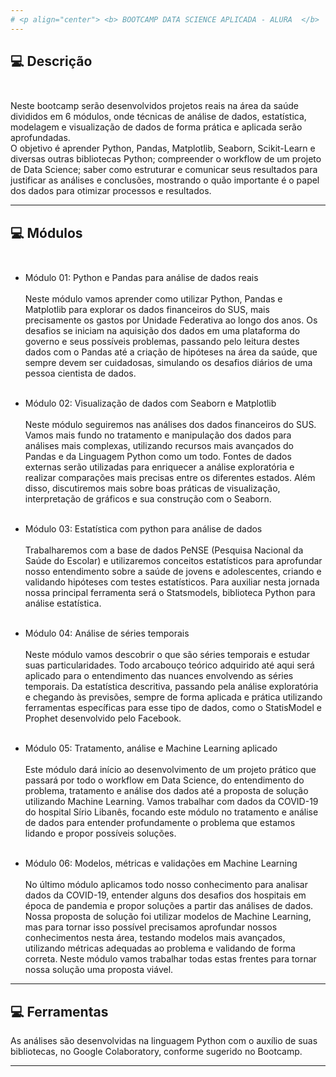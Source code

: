 ```yaml
---
# <p align="center"> <b> BOOTCAMP DATA SCIENCE APLICADA - ALURA  </b> 
---
```

 
##  💻 Descrição</br> </br> 

Neste bootcamp serão desenvolvidos projetos reais na área da saúde divididos em 6 módulos, onde técnicas de análise de dados, estatística, modelagem e visualização de dados de forma prática e aplicada serão aprofundadas.
<br>O objetivo é aprender Python, Pandas, Matplotlib, Seaborn, Scikit-Learn e diversas outras bibliotecas Python; compreender o workflow de um projeto de Data Science; saber como estruturar e comunicar seus resultados para justificar as análises e conclusões, mostrando o quão importante é o papel dos dados para otimizar processos e resultados.

---
##  💻 Módulos</br> </br> 

- Módulo 01: Python e Pandas para análise de dados reais </b></br></br>
Neste módulo vamos aprender como utilizar Python, Pandas e Matplotlib para explorar os dados financeiros do SUS, mais precisamente os gastos por Unidade Federativa ao longo dos anos. 
Os desafios se iniciam na aquisição dos dados em uma plataforma do governo e seus possíveis problemas, passando pelo leitura destes dados com o Pandas até a criação de hipóteses na área da saúde, que sempre devem ser cuidadosas, simulando os desafios diários de uma pessoa cientista de dados.
</br><br>

- Módulo 02: Visualização de dados com Seaborn e Matplotlib  </b></br></br>
Neste módulo seguiremos nas análises dos dados financeiros do SUS. 
Vamos mais fundo no tratamento e manipulação dos dados para análises mais complexas, utilizando recursos mais avançados do Pandas e da Linguagem Python como um todo.
Fontes de dados externas serão utilizadas para enriquecer a análise exploratória e realizar comparações mais precisas entre os diferentes estados. 
Além disso, discutiremos mais sobre boas práticas de visualização, interpretação de gráficos e sua construção com o Seaborn.
</br><br>

- Módulo 03: Estatística com python para análise de dados </b></br></br>
Trabalharemos com a base de dados PeNSE (Pesquisa Nacional da Saúde do Escolar) e utilizaremos conceitos estatísticos para aprofundar nosso entendimento sobre a saúde de jovens e adolescentes, criando e validando hipóteses com testes estatísticos.
Para auxiliar nesta jornada nossa principal ferramenta será o Statsmodels, biblioteca Python para análise estatística.
</br><br>

- Módulo 04: Análise de séries temporais  </b></br></br>
Neste módulo vamos descobrir o que são séries temporais e estudar suas particularidades.
Todo arcabouço teórico adquirido até aqui será aplicado para o entendimento das nuances envolvendo as séries temporais. 
Da estatística descritiva, passando pela análise exploratória e chegando às previsões, sempre de forma aplicada e prática utilizando ferramentas específicas para esse tipo de dados, como o StatisModel e Prophet desenvolvido pelo Facebook.
</br><br>

- Módulo 05: Tratamento, análise e Machine Learning aplicado  </b></br></br>
Este módulo dará início ao desenvolvimento de um projeto prático que passará por todo o workflow em Data Science, do entendimento do problema, tratamento e análise dos dados até a proposta de solução utilizando Machine Learning.
Vamos trabalhar com dados da COVID-19 do hospital Sírio Libanês, focando este módulo no tratamento e análise de dados para entender profundamente o problema que estamos lidando e propor possíveis soluções.
</br><br>

- Módulo 06: Modelos, métricas e validações em Machine Learning  </b></br></br>
No último módulo aplicamos todo nosso conhecimento para analisar dados da COVID-19, entender alguns dos desafios dos hospitais em época de pandemia e propor soluções a partir das análises de dados.
Nossa proposta de solução foi utilizar modelos de Machine Learning, mas para tornar isso possível precisamos aprofundar nossos conhecimentos nesta área, testando modelos mais avançados, utilizando métricas adequadas ao problema e validando de forma correta. 
Neste módulo vamos trabalhar todas estas frentes para tornar nossa solução uma proposta viável.

---

## 💻 Ferramentas

As análises são desenvolvidas na linguagem Python com o auxílio de suas bibliotecas, no Google Colaboratory, conforme sugerido no Bootcamp.

---
